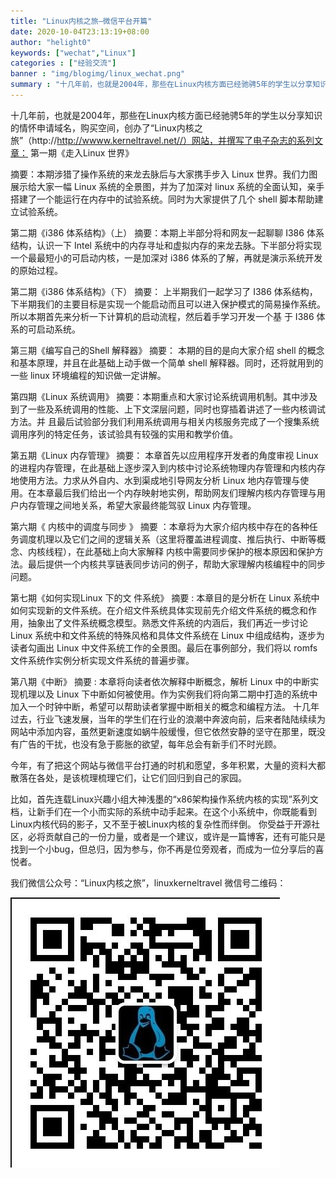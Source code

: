 ```yaml
---
title: "Linux内核之旅—微信平台开篇"
date: 2020-10-04T23:13:19+08:00
author: "helight0"
keywords: ["wechat","Linux"]
categories : ["经验交流"]
banner : "img/blogimg/linux_wechat.png"
summary : "十几年前，也就是2004年，那些在Linux内核方面已经驰骋5年的学生以分享知识的情怀申请域名，购买空间，创办了“Linux内核之旅”网站，并撰写了电子杂志的系列文章： 第一期《走入Linux 世界》 "
---
```


十几年前，也就是2004年，那些在Linux内核方面已经驰骋5年的学生以分享知识的情怀申请域名，购买空间，创办了“Linux内核之旅”（http://http://wwww.kerneltravel.net//）网站，并撰写了电子杂志的系列文章： 第一期《走入Linux 世界》 

摘要：本期涉猎了操作系统的来龙去脉后与大家携手步入 Linux 世界。我们力图展示给大家一幅 Linux 系统的全景图，并为了加深对 linux 系统的全面认知，亲手搭建了一个能运行在内存中的试验系统。同时为大家提供了几个 shell 脚本帮助建立试验系统。 

第二期《i386 体系结构》（上） 摘要：本期上半部分将和网友一起聊聊 I386 体系结构，认识一下 Intel 系统中的内存寻址和虚拟内存的来龙去脉。下半部分将实现一个最最短小的可启动内核，一是加深对 i386 体系的了解，再就是演示系统开发的原始过程。

第二期《i386 体系结构》（下） 摘要： 上半期我们一起学习了 I386 体系结构，下半期我们的主要目标是实现一个能启动而且可以进入保护模式的简易操作系统。所以本期首先来分析一下计算机的启动流程，然后着手学习开发一个基 于 I386 体系的可启动系统。 
 
第三期《编写自己的Shell 解释器》 摘要： 本期的目的是向大家介绍 shell 的概念和基本原理，并且在此基础上动手做一个简单 shell 解释器。同时，还将就用到的一些 linux 环境编程的知识做一定讲解。 
 
第四期《Linux 系统调用》 摘要：本期重点和大家讨论系统调用机制。其中涉及到了一些及系统调用的性能、上下文深层问题，同时也穿插着讲述了一些内核调试方法。并 且最后试验部分我们利用系统调用与相关内核服务完成了一个搜集系统调用序列的特定任务，该试验具有较强的实用和教学价值。 
 
第五期《Linux 内存管理》 摘要： 本章首先以应用程序开发者的角度审视 Linux 的进程内存管理，在此基础上逐步深入到内核中讨论系统物理内存管理和内核内存地使用方法。力求从外自内、水到渠成地引导网友分析 Linux 地内存管理与使用。在本章最后我们给出一个内存映射地实例，帮助网友们理解内核内存管理与用户内存管理之间地关系，希望大家最终能驾驭 Linux 内存管理。 
 
第六期《 内核中的调度与同步 》 摘要 ：本章将为大家介绍内核中存在的各种任务调度机理以及它们之间的逻辑关系（这里将覆盖进程调度、推后执行、中断等概念、内核线程），在此基础上向大家解释 内核中需要同步保护的根本原因和保护方法。最后提供一个内核共享链表同步访问的例子，帮助大家理解内核编程中的同步问题。 
 
第七期《如何实现Linux 下的文 件系统》 摘要 : 本章目的是分析在 Linux 系统中如何实现新的文件系统。在介绍文件系统具体实现前先介绍文件系统的概念和作用，抽象出了文件系统概念模型。熟悉文件系统的内涵后，我们再近一步讨论 Linux 系统中和文件系统的特殊风格和具体文件系统在 Linux 中组成结构，逐步为读者勾画出 Linux 中文件系统工作的全景图。最后在事例部分，我们将以 romfs 文件系统作实例分析实现文件系统的普遍步骤。 
 
第八期《中断》 摘要 : 本章将向读者依次解释中断概念，解析 Linux 中的中断实现机理以及 Linux 下中断如何被使用。作为实例我们将向第二期中打造的系统中加入一个时钟中断，希望可以帮助读者掌握中断相关的概念和编程方法。 十几年过去，行业飞速发展，当年的学生们在行业的浪潮中奔波向前，后来者陆陆续续为网站中添加内容，虽然更新速度如蜗牛般缓慢，但它依然安静的坚守在那里，既没有广告的干扰，也没有急于膨胀的欲望，每年总会有新手们不时光顾。 
 
今年，有了把这个网站与微信平台打通的时机和愿望，多年积累，大量的资料大都散落在各处，是该梳理梳理它们，让它们回归到自己的家园。
 
比如，首先连载Linux兴趣小组大神浅墨的“x86架构操作系统内核的实现”系列文档，让新手们在一个小而实际的系统中动手起来。在这个小系统中，你既能看到Linux内核代码的影子，又不至于被Linux内核的复杂性而绊倒。 你受益于开源社区，必将贡献自己的一份力量，或者是一个建议，或许是一篇博客，还有可能只是找到一个小bug，但总归，因为参与，你不再是位旁观者，而成为一位分享后的喜悦者。 
 
我们微信公众号：“Linux内核之旅”，linuxkerneltravel 微信号二维码：

![](img/2020-10-04-23-16-18.png)